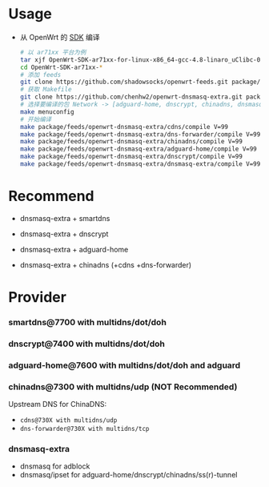 # Usage

- 从 OpenWrt 的 [SDK][s] 编译

  ```bash
  # 以 ar71xx 平台为例
  tar xjf OpenWrt-SDK-ar71xx-for-linux-x86_64-gcc-4.8-linaro_uClibc-0.9.33.2.tar.bz2
  cd OpenWrt-SDK-ar71xx-*
  # 添加 feeds
  git clone https://github.com/shadowsocks/openwrt-feeds.git package/feeds
  # 获取 Makefile
  git clone https://github.com/chenhw2/openwrt-dnsmasq-extra.git package/feeds/openwrt-dnsmasq-extra
  # 选择要编译的包 Network -> [adguard-home, dnscrypt, chinadns, dnsmasq-extra]
  make menuconfig
  # 开始编译
  make package/feeds/openwrt-dnsmasq-extra/cdns/compile V=99
  make package/feeds/openwrt-dnsmasq-extra/dns-forwarder/compile V=99
  make package/feeds/openwrt-dnsmasq-extra/chinadns/compile V=99
  make package/feeds/openwrt-dnsmasq-extra/adguard-home/compile V=99
  make package/feeds/openwrt-dnsmasq-extra/dnscrypt/compile V=99
  make package/feeds/openwrt-dnsmasq-extra/dnsmasq-extra/compile V=99
  ```

# Recommend

- dnsmasq-extra + smartdns

- dnsmasq-extra + dnscrypt

- dnsmasq-extra + adguard-home

- dnsmasq-extra + chinadns (+cdns +dns-forwarder)

# Provider

### smartdns@7700 with multidns/dot/doh

### dnscrypt@7400 with multidns/dot/doh

### adguard-home@7600 with multidns/dot/doh and adguard

### chinadns@7300 with multidns/udp (NOT Recommended)

Upstream DNS for ChinaDNS:

- `cdns@730X with multidns/udp`
- `dns-forwarder@730X with multidns/tcp`

### dnsmasq-extra

- dnsmasq for adblock
- dnsmasq/ipset for adguard-home/dnscrypt/chinadns/ss(r)-tunnel

[s]: https://wiki.openwrt.org/doc/howto/obtain.firmware.sdk

